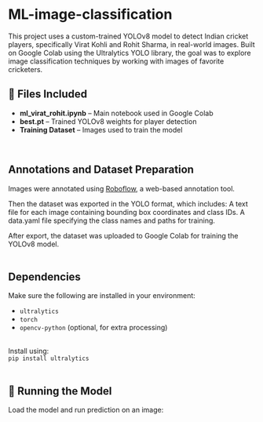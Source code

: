 # ML-image-classification
This project uses a custom-trained YOLOv8 model to detect Indian cricket players, specifically Virat Kohli and Rohit Sharma, in real-world images. Built on Google Colab using the Ultralytics YOLO library, the goal was to explore image classification techniques by working with images of favorite cricketers.

<h2>📂 Files Included</h2> <ul> <li><b>ml_virat_rohit.ipynb</b> – Main notebook used in Google Colab</li> <li><b>best.pt</b> – Trained YOLOv8 weights for player detection</li> <li><b>Training Dataset</b> – Images used to train the model </li> </ul><br> <h2> Annotations and Dataset Preparation</h2>
Images were annotated using <a href="https://roboflow.com/" target="_blank">Roboflow</a>, a web-based annotation tool.

Then the dataset was exported in the YOLO format, which includes:
A text file for each image containing bounding box coordinates and class IDs.
A data.yaml file specifying the class names and paths for training.

After export, the dataset was uploaded to Google Colab for training the YOLOv8 model.<br><br>

<h2> Dependencies</h2>
Make sure the following are installed in your environment:<br>

<ul> <li><code>ultralytics</code></li> <li><code>torch</code></li> <li><code>opencv-python</code> (optional, for extra processing)</li> </ul><br>
Install using:<br>
<code>pip install ultralytics</code><br><br>

<h2>🚀 Running the Model</h2>
Load the model and run prediction on an image:<br>
